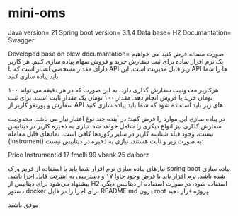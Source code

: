 # mini-oms
Java version= 21
Spring boot version= 3.1.4
Data base= H2
Documantation= Swagger

Developed base on blew documantation=
صورت مساله
فرض کنید می خواهیم یک نرم افزار ساده برای ثبت سفارش خرید و فروش سهام پیاده سازی کنیم.
هر کاربر دارای مقدار مشخصی اعتبار است که با API زیر قابل مدیریت است، این API ها را شما باید پیاده سازی کنید.


هرکاربر محدودیت سفارش گذاری دارد، به این صورت که در هر دقیقه می تواند ۱۰۰ تومان خرید یا فروش انجام دهد. مقدار ۱۰۰ تومان یک مقدار ثابت است.
برای ثبت سفارش و پورتفو کاربر از API های زیر باید استفاده شود که شما باید پیاده سازی کنید.






در پیاده سازی این موارد را فرض کنید: 
در آینده چند نوع اعتبار نیاز می باشد. 
محدودیت سفارش گذاری نیز انواع دیگری را شامل خواهد شد.
نیازی به ذخیره کاربر در دیتابیس نیست، وجود فیلد شناسه کاربر در سایر رکوردها کافی است.
نمادهای قابل معامله (instrument) به صورت زیر و ثابت هستند، نیازی به ذخیره در دیتابیس نیست:

Price	InstrumentId
17	fmelli
99	vbank
25	dalborz


نیازهای پیاده سازی
نرم افزار شما باید با استفاده از فریم ورک spring boot  پیاده سازی شده باشد.
نرم افزار باید با فرض وجود جاوا ۱۷ و دسترسی به اینترنت قابل اجرا باشد.
پیشنهاد می‌شود برای دیتابیس از H2 استفاده شود، در صورت استفاده از دیتابیس دیگر، دستور docker برای اجرا را در فایل README.md درون root پروژه قرار دهید.


موفق باشید
